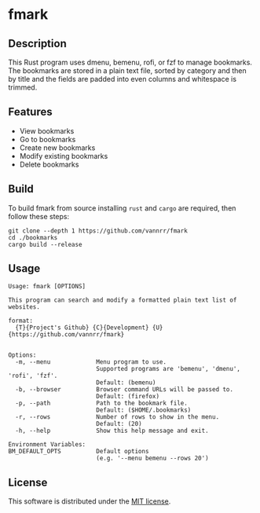 # fmark

## Description

This Rust program uses dmenu, bemenu, rofi, or fzf to manage bookmarks.
The bookmarks are stored in a plain text file, sorted by category and then by title and
the fields are padded into even columns and whitespace is trimmed.

## Features

- View bookmarks
- Go to bookmarks
- Create new bookmarks
- Modify existing bookmarks
- Delete bookmarks

## Build

To build fmark from source installing `rust` and `cargo` are required, then follow these steps:

```shell
git clone --depth 1 https://github.com/vannrr/fmark
cd ./bookmarks
cargo build --release

```

## Usage

```
Usage: fmark [OPTIONS]

This program can search and modify a formatted plain text list of websites.

format:
  {T}{Project's Github} {C}{Development} {U}{https://github.com/vannrr/fmark}


Options:
  -m, --menu             Menu program to use.
                         Supported programs are 'bemenu', 'dmenu', 'rofi', 'fzf'.
                         Default: (bemenu)
  -b, --browser          Browser command URLs will be passed to.
                         Default: (firefox)
  -p, --path             Path to the bookmark file.
                         Default: ($HOME/.bookmarks)
  -r, --rows             Number of rows to show in the menu.
                         Default: (20)
  -h, --help             Show this help message and exit.

Environment Variables:
BM_DEFAULT_OPTS          Default options
                         (e.g. '--menu bemenu --rows 20')
```

## License

This software is distributed under the
[MIT license](https://opensource.org/licenses/MIT).
